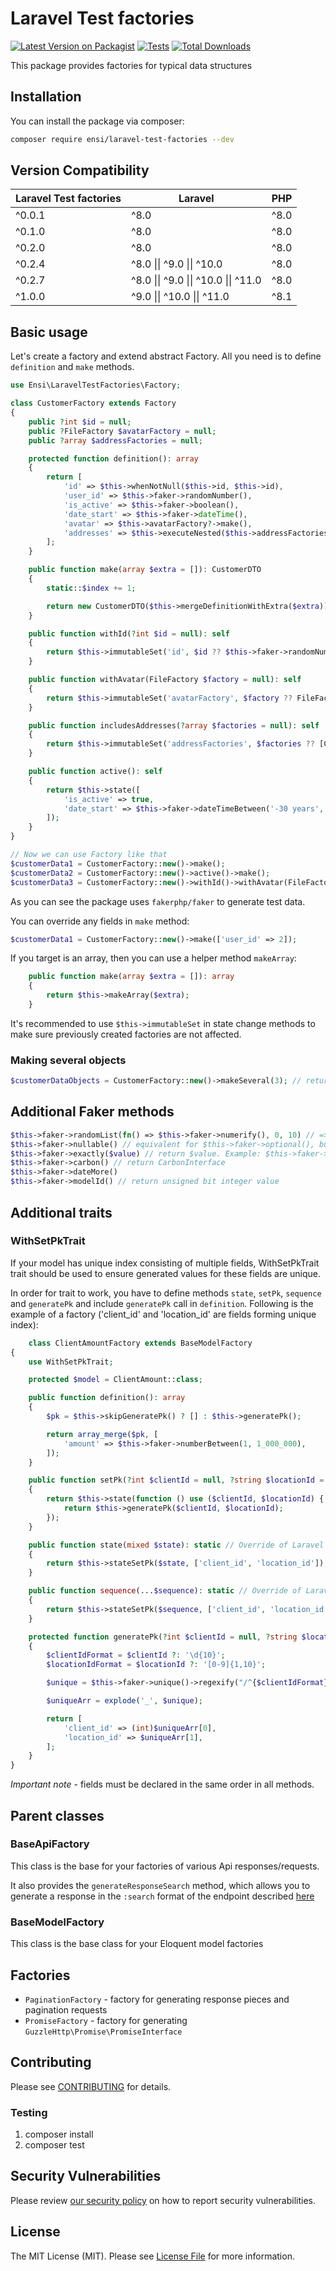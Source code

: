 # Laravel Test factories

[![Latest Version on Packagist](https://img.shields.io/packagist/v/ensi/laravel-test-factories.svg?style=flat-square)](https://packagist.org/packages/ensi/laravel-test-factories)
[![Tests](https://github.com/ensi-platform/laravel-test-factories/actions/workflows/run-tests.yml/badge.svg?branch=master)](https://github.com/ensi-platform/laravel-test-factories/actions/workflows/run-tests.yml)
[![Total Downloads](https://img.shields.io/packagist/dt/ensi/laravel-test-factories.svg?style=flat-square)](https://packagist.org/packages/ensi/laravel-test-factories)

This package provides factories for typical data structures

## Installation

You can install the package via composer:

```bash
composer require ensi/laravel-test-factories --dev
```

## Version Compatibility

| Laravel Test factories | Laravel                              | PHP  |
|------------------------|--------------------------------------|------|
| ^0.0.1                 | ^8.0                                 | ^8.0 |
| ^0.1.0                 | ^8.0                                 | ^8.0 |
| ^0.2.0                 | ^8.0                                 | ^8.0 |
| ^0.2.4                 | ^8.0 \|\| ^9.0 \|\| ^10.0            | ^8.0 |
| ^0.2.7                 | ^8.0 \|\| ^9.0 \|\| ^10.0 \|\| ^11.0 | ^8.0 |
| ^1.0.0                 | ^9.0 \|\| ^10.0 \|\| ^11.0           | ^8.1 |

## Basic usage

Let's create a factory and extend abstract Factory.
All you need is to define `definition` and `make` methods.

```php
use Ensi\LaravelTestFactories\Factory;

class CustomerFactory extends Factory
{
    public ?int $id = null;
    public ?FileFactory $avatarFactory = null;
    public ?array $addressFactories = null;

    protected function definition(): array
    {
        return [
            'id' => $this->whenNotNull($this->id, $this->id),
            'user_id' => $this->faker->randomNumber(),
            'is_active' => $this->faker->boolean(),
            'date_start' => $this->faker->dateTime(),
            'avatar' => $this->avatarFactory?->make(),
            'addresses' => $this->executeNested($this->addressFactories, new FactoryMissingValue()),
        ];
    }

    public function make(array $extra = []): CustomerDTO
    {
        static::$index += 1;

        return new CustomerDTO($this->mergeDefinitionWithExtra($extra));
    }

    public function withId(?int $id = null): self
    {
        return $this->immutableSet('id', $id ?? $this->faker->randomNumber());
    }

    public function withAvatar(FileFactory $factory = null): self
    {
        return $this->immutableSet('avatarFactory', $factory ?? FileFactory::new());
    }

    public function includesAddresses(?array $factories = null): self
    {
        return $this->immutableSet('addressFactories', $factories ?? [CustomerAddressFactory::new()]);
    }

    public function active(): self
    {
        return $this->state([
            'is_active' => true,
            'date_start' => $this->faker->dateTimeBetween('-30 years', 'now'),
        ]);
    }
}

// Now we can use Factory like that
$customerData1 = CustomerFactory::new()->make();
$customerData2 = CustomerFactory::new()->active()->make();
$customerData3 = CustomerFactory::new()->withId()->withAvatar(FileFactory::new()->someCustomMethod())->make();
```

As you can see the package uses `fakerphp/faker` to generate test data.

You can override any fields in `make` method:

```php
$customerData1 = CustomerFactory::new()->make(['user_id' => 2]);
```

If you target is an array, then you can use a helper method `makeArray`:

```php
    public function make(array $extra = []): array
    {
        return $this->makeArray($extra);
    }
```

It's recommended to use `$this->immutableSet` in state change methods to make sure previously created factories are not affected.

### Making several objects

```php
$customerDataObjects = CustomerFactory::new()->makeSeveral(3); // returns Illuminate\Support\Collection with 3 elements
```

## Additional Faker methods

```php
$this->faker->randomList(fn() => $this->faker->numerify(), 0, 10) // => ['123', ..., '456']
$this->faker->nullable() // equivalent for $this->faker->optional(), but work with boolean parameter or global static setting
$this->faker->exactly($value) // return $value. Example: $this->faker->nullable()->exactly(AnotherFactory::new()->make())
$this->faker->carbon() // return CarbonInterface
$this->faker->dateMore()
$this->faker->modelId() // return unsigned bit integer value
```

## Additional traits

### WithSetPkTrait

If your model has unique index consisting of multiple fields, WithSetPkTrait trait should be used to ensure generated values for these fields are unique.

In order for trait to work, you have to define methods `state`, `setPk`, `sequence` and `generatePk` and include `generatePk` call in `definition`.
Following is the example of a factory ('client_id' and 'location_id' are fields forming unique index):

```php
    class ClientAmountFactory extends BaseModelFactory
{
    use WithSetPkTrait;

    protected $model = ClientAmount::class;

    public function definition(): array
    {
        $pk = $this->skipGeneratePk() ? [] : $this->generatePk();

        return array_merge($pk, [
            'amount' => $this->faker->numberBetween(1, 1_000_000),
        ]);
    }

    public function setPk(?int $clientId = null, ?string $locationId = null): self // Use in tests to define values
    {
        return $this->state(function () use ($clientId, $locationId) {
            return $this->generatePk($clientId, $locationId);
        });
    }

    public function state(mixed $state): static // Override of Laravel Eloquent Factory method
    {
        return $this->stateSetPk($state, ['client_id', 'location_id']);
    }

    public function sequence(...$sequence): static // Override of Laravel Eloquent Factory method
    {
        return $this->stateSetPk($sequence, ['client_id', 'location_id'], true);
    }

    protected function generatePk(?int $clientId = null, ?string $locationId = null): array
    {
        $clientIdFormat = $clientId ?: '\d{10}';
        $locationIdFormat = $locationId ?: '[0-9]{1,10}';

        $unique = $this->faker->unique()->regexify("/^{$clientIdFormat}_{$locationIdFormat}");

        $uniqueArr = explode('_', $unique);

        return [
            'client_id' => (int)$uniqueArr[0],
            'location_id' => $uniqueArr[1],
        ];
    }
}
```

*Important note* - fields must be declared in the same order in all methods.

## Parent classes

### BaseApiFactory

This class is the base for your factories of various Api responses/requests.

It also provides the `generateResponseSearch` method, which allows you to generate a response in the `:search` format of the endpoint described [here](https://docs.ensi.tech/guidelines/api#стандартные-методы-search)

### BaseModelFactory

This class is the base class for your Eloquent model factories

## Factories

- `PaginationFactory` - factory for generating response pieces and pagination requests
- `PromiseFactory` - factory for generating `GuzzleHttp\Promise\PromiseInterface` 

## Contributing

Please see [CONTRIBUTING](.github/CONTRIBUTING.md) for details.

### Testing

1. composer install
2. composer test

## Security Vulnerabilities

Please review [our security policy](.github/SECURITY.md) on how to report security vulnerabilities.

## License

The MIT License (MIT). Please see [License File](LICENSE.md) for more information.
